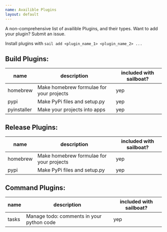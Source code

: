```yaml
---
name: Availible Plugins
layout: default
---
```

A non-comprehensive list of availible Plugins, and their types.
Want to add your plugin? Submit an issue.

Install plugins with `sail add <plugin_name_1> <plugin_name_2> ...`

## Build Plugins:
|name|description|included with sailboat?|
|----|-----------|-----------------------|
|homebrew|Make homebrew formulae for your projects|yep|
|pypi|Make PyPi files and setup.py|yep|
|pyinstaller|Make your projects into apps|yep|

## Release Plugins:
|name|description|included with sailboat?|
|----|-----------|-----------------------|
|homebrew|Make homebrew formulae for your projects|yep|
|pypi|Make PyPi files and setup.py|yep|

## Command Plugins:
|name|description|included with sailboat?|
|----|-----------|-----------------------|
|tasks|Manage todo: comments in your python code|yep|


